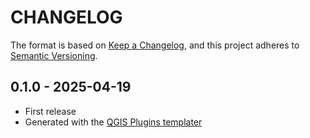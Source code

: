 # CHANGELOG

The format is based on [Keep a Changelog](https://keepachangelog.com/), and this project adheres to [Semantic Versioning](https://semver.org/).

<!--

Unreleased

## version_tag - YYYY-DD-mm

### Added

### Changed

### Removed

-->

## 0.1.0 - 2025-04-19

- First release
- Generated with the [QGIS Plugins templater](https://oslandia.gitlab.io/qgis/template-qgis-plugin/)
